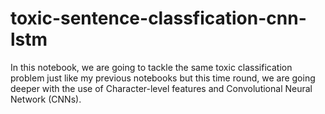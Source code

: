 # toxic-sentence-classfication-cnn-lstm
In this notebook, we are going to tackle the same toxic classification problem just like my previous notebooks but this time round, we are going deeper with the use of Character-level features and Convolutional Neural Network (CNNs).
